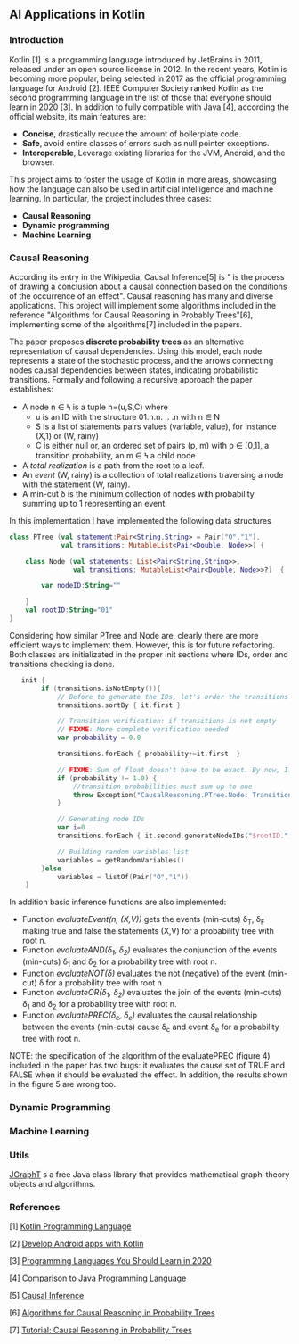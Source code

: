 ## AI Applications in Kotlin

### Introduction
Kotlin [1] is a programming language introduced by JetBrains in 2011, 
released under an open source license in 2012. In the recent years, 
Kotlin is becoming more popular, being selected in 2017 as the official
programming language for Android [2]. IEEE Computer Society ranked 
Kotlin as the second programming language in the list of those that 
everyone should learn in 2020 [3]. In addition to fully compatible with 
Java [4], according the official website, its main features are:

  * **Concise**, drastically reduce the amount of boilerplate code.
  * **Safe**, avoid entire classes of errors such as null pointer exceptions.
  * **Interoperable**, Leverage existing libraries for the JVM, Android, and the browser.  

This project aims to foster the usage of Kotlin in more areas, showcasing
how the language can also be used in artificial intelligence and machine 
learning. In particular, the project includes three cases:

  * **Causal Reasoning**
  * **Dynamic programming**
  * **Machine Learning** 

### Causal Reasoning
According its entry in the Wikipedia, Causal Inference[5] is " is the process 
of drawing a conclusion about a causal connection based on the conditions 
of the occurrence of an effect". Causal reasoning has many and diverse 
applications. This project will implement some algorithms included in
the reference "Algorithms for Causal Reasoning in Probably Trees"[6], implementing
some of the algorithms[7] included in the papers. 

The paper proposes **discrete probability trees** as an alternative representation
of causal dependencies. Using this model, each node represents a state of the 
stochastic process, and the arrows connecting nodes causal dependencies between 
states, indicating probabilistic transitions. Formally and following a recursive approach
the paper establishes:

  * A node n &isin; &#990; is a tuple n=(u,S,C) where
    * u is an ID with the structure 01.n.n. .. .n with n &isin; N
    * S is a list of statements pairs values (variable, value), for instance (X,1) or (W, rainy)
    * C is either null or, an ordered set of pairs (p, m) with p &isin; [0,1], a transition probability, an m &isin; &#990; a child node 
  * A *total realization* is a path from the root to a leaf.
  * An *event* (W, rainy) is a collection of total realizations traversing a node with the statement (W, rainy).
  * A min-cut &#948; is the minimum collection of nodes with probability summing up to 1 representing an event.

In this implementation I have implemented the following data structures 

```Kotlin
class PTree (val statement:Pair<String,String> = Pair("O","1"),
             val transitions: MutableList<Pair<Double, Node>>) {

    class Node (val statements: List<Pair<String,String>>,
                val transitions: MutableList<Pair<Double, Node>>?)  {

        var nodeID:String=""

    }
    val rootID:String="01"
}
```
Considering how similar PTree and Node are, clearly there are more efficient ways to implement them. 
However, this is for future refactoring. Both classes are initializated in the proper init sections where 
IDs, order and transitions checking is done.

```Kotlin
   init {
        if (transitions.isNotEmpty()){
            // Before to generate the IDs, let's order the transitions
            transitions.sortBy { it.first }

            // Transition verification: if transitions is not empty
            // FIXME: More complete verification needed
            var probability = 0.0

            transitions.forEach { probability+=it.first  }

            // FIXME: Sum of float doesn't have to be exact. By now, I consider discrete float probabilities
            if (probability != 1.0) {
                //transition probabilities must sum up to one
                throw Exception("CausalReasoning.PTree.Node: Transition Probabilities Must Sum Up To One ($probability)")
            }

            // Generating node IDs
            var i=0
            transitions.forEach { it.second.generateNodeIDs("$rootID.",i++) }

            // Building random variables list
            variables = getRandomVariables()
        }else
            variables = listOf(Pair("O","1"))
    }
```
In addition basic inference functions are also implemented:

  * Function *evaluateEvent(n, (X,V))* gets the events (min-cuts) &#948;<sub>T</sub>, &#948;<sub>F</sub> making 
  true and false the statements (X,V) for a probability tree with root n.
  * Function *evaluateAND(&#948;<sub>1</sub>, &#948;<sub>2</sub>)* evaluates the conjunction of the events (min-cuts) 
  &#948;<sub>1</sub> and &#948;<sub>2</sub> for a probability tree with root n.
  * Function *evaluateNOT(&#948;)* evaluates the not (negative) of the event (min-cut) 
    &#948; for a probability tree with root n.
  * Function *evaluateOR(&#948;<sub>1</sub>, &#948;<sub>2</sub>)* evaluates the join of the events (min-cuts) 
      &#948;<sub>1</sub> and &#948;<sub>2</sub> for a probability tree with root n.
  * Function *evaluatePREC(&#948;<sub>c</sub>, &#948;<sub>e</sub>)* evaluates the causal relationship between the events (min-cuts) 
    cause &#948;<sub>c</sub> and event &#948;<sub>e</sub> for a probability tree with root n.
    
NOTE: the specification of the algorithm of the evaluatePREC (figure 4) included in the paper has two bugs: it evaluates the
cause set of TRUE and FALSE when it should be evaluated the effect. In addition, the results shown in the figure 5 are 
wrong too. 

### Dynamic Programming

### Machine Learning

### Utils
[JGraphT](https://jgrapht.org/) s a free Java class library that provides mathematical graph-theory objects and algorithms.

### References

[1] [Kotlin Programming Language](https://kotlinlang.org/)

[2] [Develop Android apps with Kotlin](https://developer.android.com/kotlin)

[3] [Programming Languages You Should Learn in 2020](https://www.computer.org/publications/tech-news/trends/programming-languages-you-should-learn-in-2020)

[4] [Comparison to Java Programming Language](https://kotlinlang.org/docs/reference/comparison-to-java.html)

[5] [Causal Inference](https://en.wikipedia.org/wiki/Causal_inference)

[6] [Algorithms for Causal Reasoning in Probability Trees](https://arxiv.org/abs/2010.12237)

[7] [Tutorial: Causal Reasoning in Probability Trees](https://colab.research.google.com/github/deepmind/deepmind_research/blob/master/causal_reasoning/Causal_Reasoning_in_Probability_Trees.ipynb)